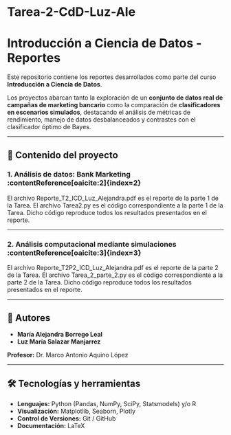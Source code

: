 # Tarea-2-CdD-Luz-Ale

# Introducción a Ciencia de Datos - Reportes

Este repositorio contiene los reportes desarrollados como parte del curso **Introducción a Ciencia de Datos**.

Los proyectos abarcan tanto la exploración de un **conjunto de datos real de campañas de marketing bancario** como la comparación de **clasificadores en escenarios simulados**, destacando el análisis de métricas de rendimiento, manejo de datos desbalanceados y contrastes con el clasificador óptimo de Bayes.

---

## 📂 Contenido del proyecto

### 1. Análisis de datos: Bank Marketing :contentReference[oaicite:2]{index=2}
El archivo Reporte_T2_ICD_Luz_Alejandra.pdf es el reporte de la parte 1 de la Tarea.
El archivo Tarea2.py es el código correspondiente a la parte 1 de la Tarea. Dicho código reproduce todos
los resultados presentados en el reporte.

---

### 2. Análisis computacional mediante simulaciones :contentReference[oaicite:3]{index=3}
El archivo Reporte_T2P2_ICD_Luz_Alejandra.pdf es el reporte de la parte 2 de la Tarea.
El archivo Tarea_2_parte_2.py es el código correspondiente a la parte 2 de la Tarea. Dicho código reproduce todos
los resultados presentados en el reporte.

---

## 👥 Autores
- **María Alejandra Borrego Leal**  
- **Luz María Salazar Manjarrez**  

**Profesor:** Dr. Marco Antonio Aquino López  

---

## 🛠️ Tecnologías y herramientas
- **Lenguajes:** Python (Pandas, NumPy, SciPy, Statsmodels) y/o R  
- **Visualización:** Matplotlib, Seaborn, Plotly  
- **Control de Versiones:** Git / GitHub  
- **Documentación:** LaTeX  
